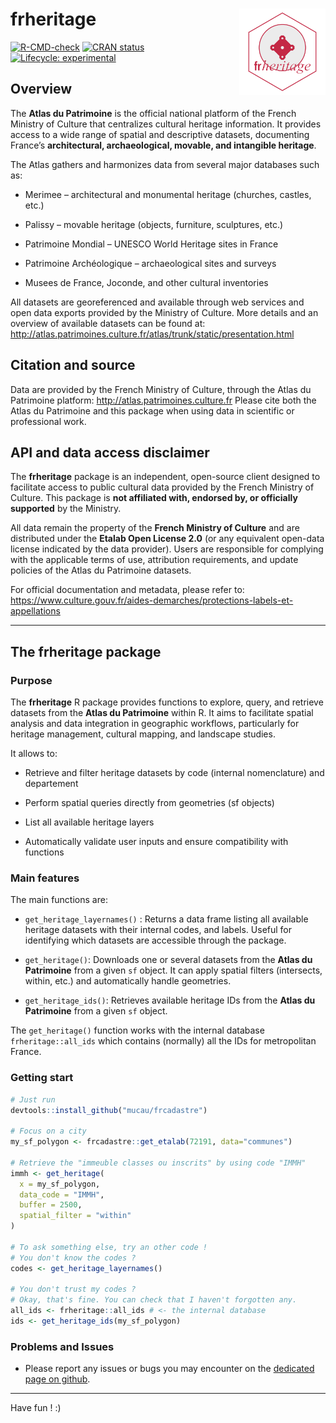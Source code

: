 # frheritage<img src="man/figures/frheritage_logo.png" align="right" height="138"/>

<!-- badges: start -->

[![R-CMD-check](https://github.com/mucau/frheritage/actions/workflows/R-CMD-check.yaml/badge.svg)](https://github.com/mucau/frcadastre/actions/workflows/R-CMD-check.yaml) [![CRAN status](https://www.r-pkg.org/badges/version/frheritage)](https://CRAN.R-project.org/package=frheritage) [![Lifecycle: experimental](https://img.shields.io/badge/lifecycle-experimental-orange.svg)](https://lifecycle.r-lib.org/articles/stages.html#experimental)

<!-- badges: end -->

## Overview

The **Atlas du Patrimoine** is the official national platform of the French Ministry of Culture that centralizes cultural heritage information. It provides access to a wide range of spatial and descriptive datasets, documenting France’s **architectural, archaeological, movable, and intangible heritage**.

The Atlas gathers and harmonizes data from several major databases such as:

-   Merimee – architectural and monumental heritage (churches, castles, etc.)

-   Palissy – movable heritage (objects, furniture, sculptures, etc.)

-   Patrimoine Mondial – UNESCO World Heritage sites in France

-   Patrimoine Archéologique – archaeological sites and surveys

-   Musees de France, Joconde, and other cultural inventories

All datasets are georeferenced and available through web services and open data exports provided by the Ministry of Culture. More details and an overview of available datasets can be found at: <http://atlas.patrimoines.culture.fr/atlas/trunk/static/presentation.html>

## Citation and source

Data are provided by the French Ministry of Culture, through the Atlas du Patrimoine platform: <http://atlas.patrimoines.culture.fr> Please cite both the Atlas du Patrimoine and this package when using data in scientific or professional work.

## API and data access disclaimer

The **frheritage** package is an independent, open-source client designed to facilitate access to public cultural data provided by the French Ministry of Culture. This package is **not affiliated with, endorsed by, or officially supported** by the Ministry.

All data remain the property of the **French Ministry of Culture** and are distributed under the **Etalab Open License 2.0** (or any equivalent open-data license indicated by the data provider). Users are responsible for complying with the applicable terms of use, attribution requirements, and update policies of the Atlas du Patrimoine datasets.

For official documentation and metadata, please refer to: <https://www.culture.gouv.fr/aides-demarches/protections-labels-et-appellations>

------------------------------------------------------------------------

## The frheritage package

### Purpose

The **frheritage** R package provides functions to explore, query, and retrieve datasets from the **Atlas du Patrimoine** within R. It aims to facilitate spatial analysis and data integration in geographic workflows, particularly for heritage management, cultural mapping, and landscape studies.

It allows to:

-   Retrieve and filter heritage datasets by code (internal nomenclature) and departement

-   Perform spatial queries directly from geometries (sf objects)

-   List all available heritage layers

-   Automatically validate user inputs and ensure compatibility with functions

### Main features

The main functions are:

-   `get_heritage_layernames()` : Returns a data frame listing all available heritage datasets with their internal codes, and labels. Useful for identifying which datasets are accessible through the package.

-    `get_heritage()`: Downloads one or several datasets from the **Atlas du Patrimoine** from a given `sf` object. It can apply spatial filters (intersects, within, etc.) and automatically handle geometries.

-    `get_heritage_ids()`: Retrieves available heritage IDs from the **Atlas du Patrimoine** from a given `sf` object.

The `get_heritage()` function works with the internal database `frheritage::all_ids` which contains (normally) all the IDs for metropolitan France.

### Getting start

``` r
# Just run
devtools::install_github("mucau/frcadastre")

# Focus on a city
my_sf_polygon <- frcadastre::get_etalab(72191, data="communes")

# Retrieve the "immeuble classes ou inscrits" by using code "IMMH"
immh <- get_heritage(
  x = my_sf_polygon,
  data_code = "IMMH",
  buffer = 2500,
  spatial_filter = "within"
)

# To ask something else, try an other code !
# You don't know the codes ?
codes <- get_heritage_layernames()

# You don't trust my codes ?
# Okay, that's fine. You can check that I haven't forgotten any.
all_ids <- frheritage::all_ids # <- the internal database
ids <- get_heritage_ids(my_sf_polygon)

```

### Problems and Issues

-   Please report any issues or bugs you may encounter on the [dedicated page on github](https://github.com/mucau/frheritage/issues).

------------------------------------------------------------------------

Have fun ! :)
